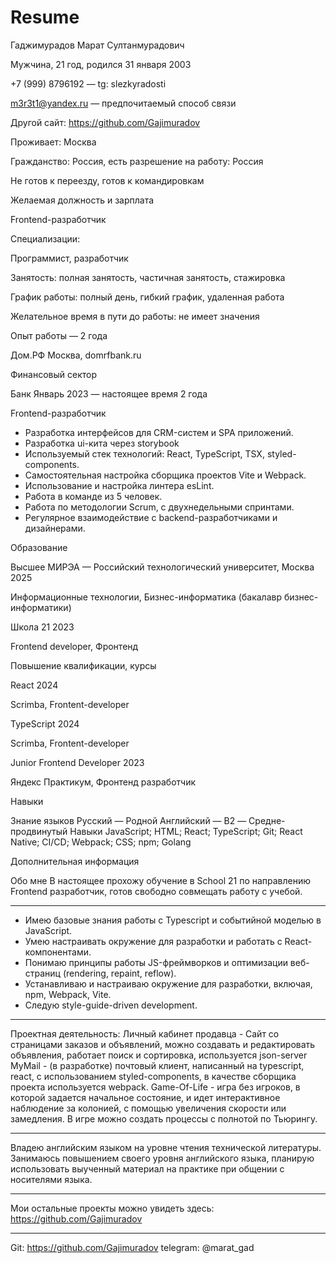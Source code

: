 # Resume

Гаджимурадов Марат Султанмурадович

Мужчина, 21 год, родился 31 января 2003


+7 (999) 8796192 — tg: slezkyradosti

m3r3t1@yandex.ru — предпочитаемый способ связи

Другой сайт: https://github.com/Gajimuradov


Проживает: Москва

Гражданство: Россия, есть разрешение на работу: Россия

Не готов к переезду, готов к командировкам

Желаемая должность и зарплата

Frontend-разработчик

Специализации:

Программист, разработчик

Занятость: полная занятость, частичная занятость, стажировка

График работы: полный день, гибкий график, удаленная работа

Желательное время в пути до работы: не имеет значения

Опыт работы — 2 года

Дом.РФ
Москва, domrfbank.ru

Финансовый сектор

Банк
Январь 2023 — настоящее время 2 года

Frontend-разработчик

- Разработка интерфейсов для CRM-систем и SPA приложений.
- Разработка ui-кита через storybook
- Используемый стек технологий: React, TypeScript, TSX, styled-components.
- Самостоятельная настройка сборщика проектов Vite и Webpack.
- Использование и настройка линтера esLint.
- Работа в команде из 5 человек.
- Работа по методологии Scrum, с двухнедельными спринтами.
- Регулярное взаимодействие с backend-разработчиками и дизайнерами.

Образование

Высшее
МИРЭА — Российский технологический университет, Москва
2025

Информационные технологии, Бизнес-информатика (бакалавр бизнес-информатики)

Школа 21
2023

Frontend developer, Фронтенд

Повышение квалификации, курсы

React
2024

Scrimba, Frontent-developer

TypeScript
2024

Scrimba, Frontent-developer

Junior Frontend Developer
2023

Яндекс Практикум, Фронтенд разработчик

Навыки

Знание языков
Русский — Родной
Английский — B2 — Средне-продвинутый
Навыки
JavaScript; HTML; React; TypeScript; Git; React Native; CI/CD; Webpack; CSS; npm; Golang

Дополнительная информация

Обо мне
В настоящее прохожу обучение в School 21 по направлению Frontend разработчик, готов свободно
совмещать работу с учебой.
______________________________________
- Имею базовые знания работы с Typescript и событийной моделью в JavaScript.
- Умею настраивать окружение для разработки и работать с React-компонентами.
- Понимаю принципы работы JS-фреймворков и оптимизации веб-страниц (rendering, repaint, reflow).
- Устанавливаю и настраиваю окружение для разработки, включая, npm, Webpack, Vite.
- Следую style-guide-driven development.
______________________________________
Проектная деятельность:
Личный кабинет продавца - Сайт со страницами заказов и объявлений, можно создавать и редактировать объявления, работает поиск и сортировка, используется json-server
MyMail - (в разработке) почтовый клиент, написанный на typescript, react, с использованием styled-components, в качестве сборщика проекта используется webpack.
Game-Of-Life - игра без игроков, в которой задается начальное состояние, и идет
интерактивное наблюдение за колонией, с помощью увеличения скорости или замедления.
В игре можно создать процессы с полнотой по Тьюрингу.
______________________________________
Владею английским языком на уровне чтения технической литературы. Занимаюсь
повышением своего уровня английского языка, планирую использовать выученный
материал на практике при общении с носителями языка.

______________________________________
Мои остальные проекты можно увидеть здесь:
https://github.com/Gajimuradov
______________________________________

Git: https://github.com/Gajimuradov
telegram: @marat_gad
